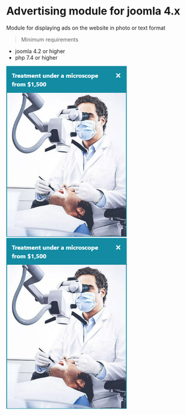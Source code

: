 
# Advertising module for joomla 4.x
Module for displaying ads on the website in photo or text format

> Minimum requirements

- joomla 4.2 or higher
- php 7.4  or higher

![alt text](https://github.com/over-net/mod_advertising/blob/main/prev.png?raw=true)
![Screenshot](./prev.png)

